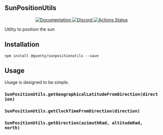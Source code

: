 ## SunPositionUtils
<div align="center">
  <a href="http://quenty.github.io/api/">
    <img src="https://img.shields.io/badge/docs-website-green.svg" alt="Documentation" />
  </a>
  <a href="https://discord.gg/mhtGUS8">
    <img src="https://img.shields.io/badge/discord-nevermore-blue.svg" alt="Discord" />
  </a>
  <a href="https://github.com/Quenty/NevermoreEngine/actions">
    <img src="https://github.com/Quenty/NevermoreEngine/workflows/luacheck/badge.svg" alt="Actions Status" />
  </a>
</div>

Utility to position the sun

## Installation
```
npm install @quenty/sunpositionutils --save
```

## Usage
Usage is designed to be simple.

### `SunPositionUtils.getGeographicalLatitudeFromDirection(direction)`

### `SunPositionUtils.getClockTimeFromDirection(direction)`

### `SunPositionUtils.getDirection(azimuthRad, altitudeRad, north)`

